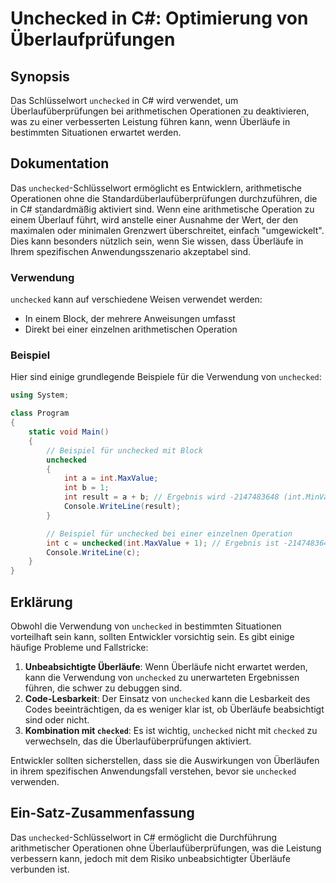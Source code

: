 <!--
Meta Description: # Unchecked in C#: Optimierung von Überlaufprüfungen ## Synopsis Das Schlüsselwort `unchecked` in C# wird verwendet, um Überlaufüberprüfungen bei arit...
Meta Keywords: unchecked, die, kann, int, von
-->

# Unchecked in C#: Optimierung von Überlaufprüfungen

## Synopsis
Das Schlüsselwort `unchecked` in C# wird verwendet, um Überlaufüberprüfungen bei arithmetischen Operationen zu deaktivieren, was zu einer verbesserten Leistung führen kann, wenn Überläufe in bestimmten Situationen erwartet werden.

## Dokumentation
Das `unchecked`-Schlüsselwort ermöglicht es Entwicklern, arithmetische Operationen ohne die Standardüberlaufüberprüfungen durchzuführen, die in C# standardmäßig aktiviert sind. Wenn eine arithmetische Operation zu einem Überlauf führt, wird anstelle einer Ausnahme der Wert, der den maximalen oder minimalen Grenzwert überschreitet, einfach "umgewickelt". Dies kann besonders nützlich sein, wenn Sie wissen, dass Überläufe in Ihrem spezifischen Anwendungsszenario akzeptabel sind.

### Verwendung
`unchecked` kann auf verschiedene Weisen verwendet werden:
- In einem Block, der mehrere Anweisungen umfasst
- Direkt bei einer einzelnen arithmetischen Operation

### Beispiel
Hier sind einige grundlegende Beispiele für die Verwendung von `unchecked`:

```csharp
using System;

class Program
{
    static void Main()
    {
        // Beispiel für unchecked mit Block
        unchecked
        {
            int a = int.MaxValue;
            int b = 1;
            int result = a + b; // Ergebnis wird -2147483648 (int.MinValue)
            Console.WriteLine(result);
        }

        // Beispiel für unchecked bei einer einzelnen Operation
        int c = unchecked(int.MaxValue + 1); // Ergebnis ist -2147483648
        Console.WriteLine(c);
    }
}
```

## Erklärung
Obwohl die Verwendung von `unchecked` in bestimmten Situationen vorteilhaft sein kann, sollten Entwickler vorsichtig sein. Es gibt einige häufige Probleme und Fallstricke:

1. **Unbeabsichtigte Überläufe**: Wenn Überläufe nicht erwartet werden, kann die Verwendung von `unchecked` zu unerwarteten Ergebnissen führen, die schwer zu debuggen sind.
2. **Code-Lesbarkeit**: Der Einsatz von `unchecked` kann die Lesbarkeit des Codes beeinträchtigen, da es weniger klar ist, ob Überläufe beabsichtigt sind oder nicht.
3. **Kombination mit `checked`**: Es ist wichtig, `unchecked` nicht mit `checked` zu verwechseln, das die Überlaufüberprüfungen aktiviert. 

Entwickler sollten sicherstellen, dass sie die Auswirkungen von Überläufen in ihrem spezifischen Anwendungsfall verstehen, bevor sie `unchecked` verwenden.

## Ein-Satz-Zusammenfassung
Das `unchecked`-Schlüsselwort in C# ermöglicht die Durchführung arithmetischer Operationen ohne Überlaufüberprüfungen, was die Leistung verbessern kann, jedoch mit dem Risiko unbeabsichtigter Überläufe verbunden ist.